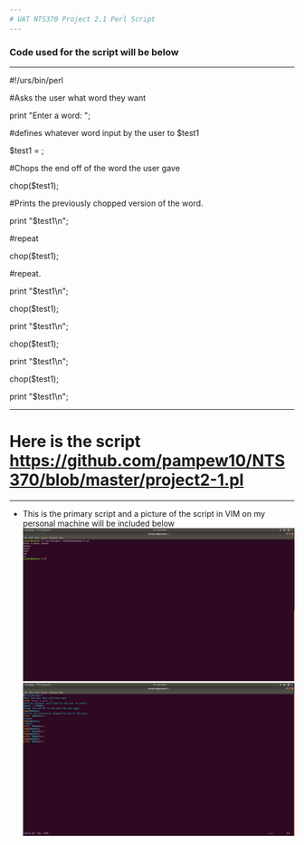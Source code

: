 ```yaml
---
# UAT NTS370 Project 2.1 Perl Script
---
```

### Code used for the script will be below
---
#!/urs/bin/perl

#Asks the user what word they want

print "Enter a word: ";

#defines whatever word input by the user to $test1

$test1 = <STDIN>;

#Chops the end off of the word the user gave

chop($test1);

#Prints the previously chopped version of the word.

print "$test1\n";

#repeat

chop($test1);

#repeat.

print "$test1\n";

chop($test1);

print "$test1\n";

chop($test1);

print "$test1\n";

chop($test1);

print "$test1\n";

---

# Here is the script https://github.com/pampew10/NTS370/blob/master/project2-1.pl

---

+ This is the primary script and a picture of the script in VIM on my personal machine will be included below
![](https://github.com/pampew10/NTS370/blob/master/Perl%232.png)
![](https://github.com/pampew10/NTS370/blob/master/Perl%231.png)
